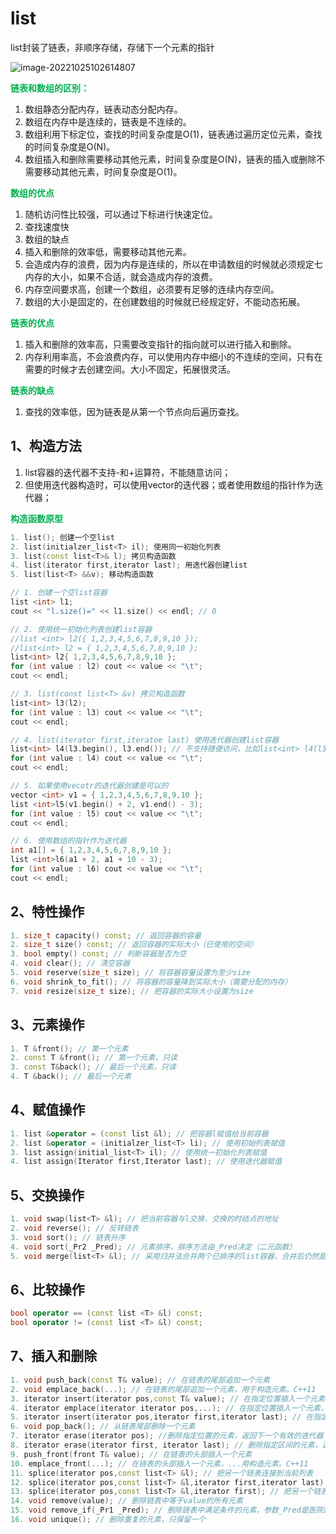 # list

list封装了链表，非顺序存储，存储下一个元素的指针

![image-20221025102614807](http://test-123456-md-images.oss-cn-beijing.aliyuncs.com/img/image-20221025102614807.png)

<strong style="color:#00b050;">链表和数组的区别：</strong>

1. 数组静态分配内存，链表动态分配内存。
2. 数组在内存中是连续的，链表是不连续的。
3. 数组利用下标定位，查找的时间复杂度是O(1)，链表通过遍历定位元素，查找的时间复杂度是O(N)。
4. 数组插入和删除需要移动其他元素，时间复杂度是O(N)，链表的插入或删除不需要移动其他元素，时间复杂度是O(1)。

<strong style="color:#00b050;">数组的优点</strong>

1. 随机访问性比较强，可以通过下标进行快速定位。
2. 查找速度快
3. 数组的缺点
4. 插入和删除的效率低，需要移动其他元素。
5. 会造成内存的浪费，因为内存是连续的，所以在申请数组的时候就必须规定七内存的大小，如果不合适，就会造成内存的浪费。
6. 内存空间要求高，创建一个数组，必须要有足够的连续内存空间。
7. 数组的大小是固定的，在创建数组的时候就已经规定好，不能动态拓展。

<strong style="color:#00b050;">链表的优点</strong>

1. 插入和删除的效率高，只需要改变指针的指向就可以进行插入和删除。
2. 内存利用率高，不会浪费内存，可以使用内存中细小的不连续的空间，只有在需要的时候才去创建空间。大小不固定，拓展很灵活。

<strong style="color:#00b050;">链表的缺点</strong>

1. 查找的效率低，因为链表是从第一个节点向后遍历查找。
   

## 1、构造方法

1. list容器的迭代器不支持-和+运算符，不能随意访问；
2. 但使用迭代器构造时，可以使用vector的迭代器；或者使用数组的指针作为迭代器；

<strong style="color:#00b050;">构造函数原型</strong>

```c++
1. list(); 创建一个空list
2. list(initialzer_list<T> il); 使用同一初始化列表
3. list(const list<T>& l); 拷贝构造函数
4. list(iterator first,iterator last); 用迭代器创建list
5. list(list<T> &&v); 移动构造函数
```

```c++
// 1. 创建一个空list容器
list <int> l1;
cout << "l.size()=" << l1.size() << endl; // 0

// 2. 使用统一初始化列表创建list容器
//list <int> l2({ 1,2,3,4,5,6,7,8,9,10 });
//list<int> l2 = { 1,2,3,4,5,6,7,8,9,10 };
list<int> l2{ 1,2,3,4,5,6,7,8,9,10 };
for (int value : l2) cout << value << "\t";
cout << endl;

// 3. list(const list<T> &v) 拷贝构造函数
list<int> l3(l2);
for (int value : l3) cout << value << "\t";
cout << endl;

// 4. list(iterator first,iteratoe last) 使用迭代器创建list容器
list<int> l4(l3.begin(), l3.end()); // 不支持随便访问，比如list<int> l4(l3.begin()+2, l3.end()-3);不支持-和+运算符
for (int value : l4) cout << value << "\t";
cout << endl;

// 5. 如果使用vecotr的迭代器创建是可以的
vector <int> v1 = { 1,2,3,4,5,6,7,8,9,10 };
list <int>l5(v1.begin() + 2, v1.end() - 3);
for (int value : l5) cout << value << "\t";
cout << endl;

// 6. 使用数组的指针作为迭代器
int a1[] = { 1,2,3,4,5,6,7,8,9,10 };
list <int>l6(a1 + 2, a1 + 10 - 3);
for (int value : l6) cout << value << "\t";
cout << endl;
```

## 2、特性操作

```c++
1. size_t capacity() const; // 返回容器的容量
2. size_t size() const; // 返回容器的实际大小（已使用的空间）
3. bool empty() const; // 判断容器是否为空
4. void clear(); // 清空容器
5. void reserve(size_t size); // 将容器容量设置为至少size
6. void shrink_to_fit(); // 将容器的容量降到实际大小（需要分配的内存）
7. void resize(size_t size); // 把容器的实际大小设置为size
```

## 3、元素操作

```c++
1. T &front(); // 第一个元素
2. const T &front(); // 第一个元素，只读
3. const T&back(); // 最后一个元素，只读
4. T &back(); // 最后一个元素
```


## 4、赋值操作

```c++
1. list &operator = (const list &l); // 把容器l赋值给当前容器
2. list &operator = (initialzer_list<T> li); // 使用初始列表赋值
3. list assign(initial_list<T> il); // 使用统一初始化列表赋值
4. list assign(Iterator first,Iterator last); // 使用迭代器赋值
```

## 5、交换操作

```c++
1. void swap(list<T> &l); // 把当前容器与l交换，交换的时结点的地址
2. void reverse(); // 反转链表
3. void sort(); // 链表升序
4. void sort(_Pr2 _Pred); // 元素排序，排序方法由_Pred决定（二元函数）
5. void merge(list<T> &l); // 采用归并法合并两个已排序的list容器，合并后仍然是有序的
```

## 6、比较操作

```c++
bool operator == (const list <T> &l) const;
bool operator != (const list <T> &l) const;
```

## 7、插入和删除

```c++
1. void push_back(const T& value); // 在链表的尾部追加一个元素
2. void emplace_back(...); // 在链表的尾部追加一个元素，用于构造元素。C++11
3. iterator insert(iterator pos,const T& value); // 在指定位置插入一个元素，返回指向插入元素的迭代器
4. iterator emplace(iterator iterator pos,...); // 在指定位置插入一个元素，用于构造元素，返回指向插入元素的迭代器.C++11
5. iterator insert(iterator pos,iterator first,iterator last); // 在指定位置插入一个区间的元素
6. void pop_back(); // 从链表尾部删除一个元素
7. iterator erase(iterator pos); //删除指定位置的元素，返回下一个有效的迭代器
8. iterator erase(iterator first, iterator last); // 删除指定区间的元素，返回下一个有效的迭代器
9. push_front(front T& value); // 在链表的头部插入一个元素
10. emplace_front(...); // 在链表的头部插入一个元素，...用构造元素。C++11
11. splice(iterator pos,const list<T> &l); // 把另一个链表连接到当前列表
12. splice(iterator pos,const list<T> &l,iterator first,iterator last); // 把另一个链表指定的区间连接到当前链表
13. splice(iterator pos,const list<T> &l,iterator first); // 把另一个链表从开始到结尾连接到当前链表
14. void remove(value); // 删除链表中等于value的所有元素
15. void remove_if(_Pr1 _Pred); // 删除链表中满足条件的元素，参数_Pred是医院函数
16. void unique(); // 删除重复的元素，只保留一个
```